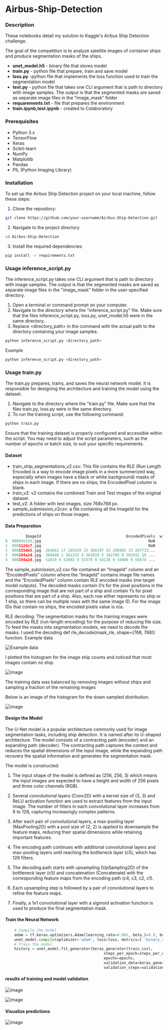# Airbus-Ship-Detection
### **Description**


These notebooks detail my solution to Kaggle's Airbus Ship Detection challenge.

The goal of the competition is to analyze satellite images of container ships and produce segmentation masks of the ships.

- **unet_model.h5** - binary file that stores model
- **train.py** - python file that prepare, train and save model
- **loss.py** -python file that implements the loss function used to train the segmentation model
- **test.py** - python file that takes one CLI argument that is path to directory with image samples. The output is that the segmented masks are saved as separate image files in the "image_mask" folder
- **requarements.txt** - file  that prepares the environment
- **train.ipynb,test.ipynb** - created to Colaboratory



### **Prerequisites**
- Python 3.x
- TensorFlow
- Keras
- Scikit-learn
- NumPy
- Matplotlib
- Pandas
- PIL (Python Imaging Library)



### **Installation**

To set up the Airbus Ship Detection project on your local machine, follow these steps:

1. Clone the repository:

```bash
git clone https://github.com/your-username/Airbus-Ship-Detection.git
```
2. Navigate to the project directory

```bash
cd Airbus-Ship-Detection
```

3. Install the required dependencies:

```bash
pip install -r requirements.txt 
```


### **Usage inference_script.py**

The inference_script.py takes one CLI argument that is path to directory with image samples. The output is that the segmented masks are saved as separate image files in the "image_mask" folder in the user-specified directory.

1. Open a terminal or command prompt on your computer.
2. Navigate to the directory where the "inference_script.py" file. Make sure that the files inference_script.py, loss.py, unet_model.h5 were in the same directory.
3. Replace <directory_path> in the command with the actual path to the directory containing your image samples. 

```bash
python inference_script.py <directory_path>
```
Example

```bash
python inference_script.py <directory_path>
```

### **Usage train.py**
The train.py prepares, trains, and saves the neural network model. It is responsible for designing the architecture and training the model using the dataset.

1. Navigate to the directory where the "train.py" file. Make sure that the files train.py, loss.py were in the same directory.
2. To run the training script, use the following command:

```bash
python train.py
```


Ensure that the training dataset is properly configured and accessible within the script. You may need to adjust the script parameters, such as the number of epochs or batch size, to suit your specific requirements.

#### **Dataset**



- train_ship_segmentations_v2.csv: This file contains the RLE (Run Length Encoded is a way to encode image pixels in a more summerized way, especially when images have a black or white background) masks of ships in each image. If there are no ships, the EncodedPixel column is blank.
- train_v2: v2 contains the combined Train and Test images of the original dataset.
- test_v2: A folder with test images, size 768x768 px.
- sample_submission_v2csv: a file containing all the ImageId for the predictions of ships on those images.





#### **Data Preparation**


``` python
         ImageId                                      EncodedPixels  withShip
0  00003e153.jpg                                                NaN     False
1  0001124c7.jpg                                                NaN     False
2  000155de5.jpg  264661 17 265429 33 266197 33 266965 33 267733...      True
3  000194a2d.jpg  360486 1 361252 4 362019 5 362785 8 363552 10 ...      True
4  000194a2d.jpg  51834 9 52602 9 53370 9 54138 9 54906 9 55674 ...      True
```




The sample_submission_v2.csv file contained an “ImageId” column and an “EncodedPixels” column where the “ImageId” contains image file names and the “EncodedPixels” column contain RLE encoded masks (me target model outputs). The decoded masks contain 0’s for the pixel positions in the corresponding image that are not part of a ship and contain 1’s for pixel positions that are part of a ship. Also, each row either represents no ship or 1 ship, so there can be multiple rows with the same image ID. For the image IDs that contain no ships, the encoded pixels value is n/a. 

RLE decoding: The segmentation masks for the training images were encoded by RLE (run-length encoding) for the purpose of reducing file size. To feed the masks into segmentation models, we need to decode the masks. I used the decoding def rle_decode(mask_rle, shape=(768, 768)) function.
Example data


![Example data](https://user-images.githubusercontent.com/47922202/185091218-07f6bfea-4ba6-488c-a913-6590ab79e433.jpg)



I plotted the histogram for the image ship counts and noticed that most images contain no ship.

![image](https://github.com/KharchenkoAnastasia/Airbus-Ship-Detection/assets/47922202/59cf07ec-ff6c-4ccc-8670-0140d02df9a7)

The training data was balanced by removing images without ships and sampling a fraction of the remaining images

Below is an image of the histogram for the down sampled distribution.

![image](https://github.com/KharchenkoAnastasia/Airbus-Ship-Detection/assets/47922202/8d9e5f10-6ac1-4b2a-aafc-066d3096846d)


#### **Design the Model**

 
The U-Net model is a popular architecture commonly used for image segmentation tasks, including ship detection. It is named after its U-shaped architecture.
The model consists of a contracting path (encoder) and an expanding path (decoder). The contracting path captures the context and reduces the spatial dimensions of the input image, while the expanding path recovers the spatial information and generates the segmentation mask.

The model is constructed:

1. The input shape of the model is defined as (256, 256, 3) which means the input images are expected to have a height and width of 256 pixels and three color channels (RGB).

2. Several convolutional layers (Conv2D) with a kernel size of (3, 3) and ReLU activation function are used to extract features from the input image. The number of filters in each convolutional layer increases from 8 to 128, capturing increasingly complex patterns.

3. After each pair of convolutional layers, a max-pooling layer (MaxPooling2D) with a pool size of (2, 2) is applied to downsample the feature maps, reducing their spatial dimensions while retaining important features.

4. The encoding path continues with additional convolutional layers and max-pooling layers until reaching the bottleneck layer (c5), which has 128 filters.

5. The decoding path starts with upsampling (UpSampling2D) of the bottleneck layer (c5) and concatenation (Concatenate) with the corresponding feature maps from the encoding path (c4, c3, c2, c1).

6. Each upsampling step is followed by a pair of convolutional layers to refine the feature maps.

7. Finally, a 1x1 convolutional layer with a sigmoid activation function is used to produce the final segmentation mask.
   



#### **Train the Neural Network**

```python
    # Compile the model
    adam = tf.keras.optimizers.Adam(learning_rate=0.001, beta_1=0.9, beta_2=0.999, epsilon=None, decay=0.0, amsgrad=False)
    unet_model.compile(optimizer='adam', loss=loss, metrics=[ 'binary_accuracy'])
    # Train the model
    history = unet_model.fit_generator(keras_generator(train_csv),
                                            steps_per_epoch=steps_per_epoch, 
                                            epochs=epochs, 
                                            validation_data=keras_generator(valid_csv),
                                            validation_steps=validation_steps)
```




#### **results of training and model validation**

![image](https://github.com/KharchenkoAnastasia/Airbus-Ship-Detection/assets/47922202/dc96c09c-4be7-48e2-96fb-c569ec9dba6d)

![image](https://github.com/KharchenkoAnastasia/Airbus-Ship-Detection/assets/47922202/25504a6e-35f7-4c7a-b6e4-295425c4b06c)



#### **Visualize predictions**

![image](https://user-images.githubusercontent.com/47922202/185146257-acd22268-652e-4df3-beb0-72a96e5cb2ba.png)




